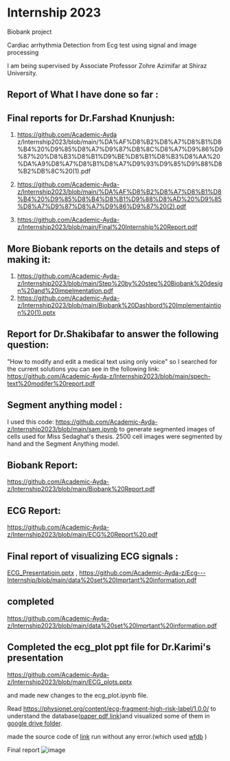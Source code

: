 # Internship 2023
Biobank project

Cardiac arrhythmia Detection from Ecg test using signal and image processing

I am being supervised by Associate Professor Zohre Azimifar at Shiraz University.

## Report of What I have done so far :

## Final reports for Dr.Farshad Knunjush:
1) https://github.com/Academic-Ayda z/Internship2023/blob/main/%DA%AF%D8%B2%D8%A7%D8%B1%D8%B4%20%D9%85%D8%A7%D9%87%DB%8C%D8%A7%D9%86%D9%87%20%D8%B3%D8%B1%D9%BE%D8%B1%D8%B3%D8%AA%20%DA%A9%D8%A7%D8%B1%D8%A7%D9%93%D9%85%D9%88%D8%B2%DB%8C%20(1).pdf

2) https://github.com/Academic-Ayda-z/Internship2023/blob/main/%DA%AF%D8%B2%D8%A7%D8%B1%D8%B4%20%D9%85%D8%B4%D8%B1%D9%88%D8%AD%20%D9%85%D8%A7%D9%87%D8%A7%D9%86%D9%87%20(2).pdf
3) https://github.com/Academic-Ayda-z/Internship2023/blob/main/Final%20Internship%20Report.pdf

## More Biobank reports on the details and steps of making it:
1) https://github.com/Academic-Ayda-z/Internship2023/blob/main/Step%20by%20step%20Biobank%20design%20and%20impelmentation.pdf
2) https://github.com/Academic-Ayda-z/Internship2023/blob/main/Biobank%20Dashbord%20Implementaintion%20(1).pptx

## Report for Dr.Shakibafar to answer the following question:
  "How to modify and edit a medical text using only voice" so I searched for the current solutions you can see in the following link: https://github.com/Academic-Ayda-z/Internship2023/blob/main/spech-text%20modifer%20report.pdf

## Segment anything model :
I used this code: https://github.com/Academic-Ayda-z/Internship2023/blob/main/sam.ipynb
to generate segmented images of cells used for Miss Sedaghat's thesis.
2500 cell images were segmented by hand and the Segment Anything model.

## Biobank Report:
https://github.com/Academic-Ayda-z/Internship2023/blob/main/Biobank%20Report.pdf

## ECG Report:
https://github.com/Academic-Ayda-z/Internship2023/blob/main/ECG%20Report%20.pdf


## Final report of visualizing ECG signals :
[ECG_Presentatioin.pptx](https://github.com/Academic-Ayda-z/Ecg---Internship/blob/main/ECG_Presentatioin.pptx) , https://github.com/Academic-Ayda-z/Ecg---Internship/blob/main/data%20set%20Imprtant%20information.pdf

## completed 
https://github.com/Academic-Ayda-z/Internship2023/blob/main/data%20set%20Imprtant%20information.pdf

## Completed the ecg_plot ppt file for Dr.Karimi's presentation 
https://github.com/Academic-Ayda-z/Internship2023/blob/main/ECG_plots.pptx

and made new changes to the ecg_plot.ipynb file.

Read https://physionet.org/content/ecg-fragment-high-risk-label/1.0.0/ to understand the database([paper pdf link](https://drive.google.com/file/d/1COB_y73jNy_6JlL_2GeeZF37AjLmUvhn/view?usp=share_link))and visualized some of them in [google drive folder](https://drive.google.com/drive/folders/1gTstRn_Nq08Zk5gSuRHewYVE85lwDqeQ?usp=share_link).

made the source code of [link](https://towardsdatascience.com/detecting-heart-arrhythmias-with-deep-learning-in-keras-with-dense-cnn-and-lstm-add337d9e41f) run without any error.(which used [wfdb](https://physionet.org/content/wfdb-python/4.1.0/) )

Final report
![image](https://github.com/Academic-Ayda-z/Internship2023/assets/103877048/d78b8092-fadf-40ff-a741-47a578e86cc5)
